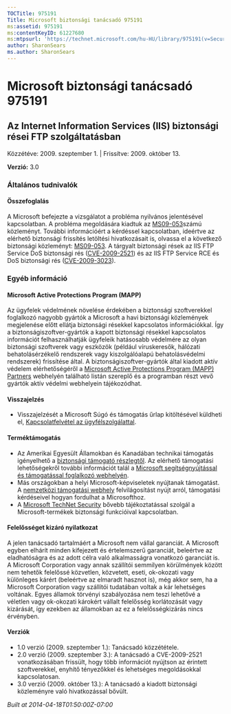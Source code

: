 ```yaml
---
TOCTitle: 975191
Title: Microsoft biztonsági tanácsadó 975191
ms:assetid: 975191
ms:contentKeyID: 61227680
ms:mtpsurl: 'https://technet.microsoft.com/hu-HU/library/975191(v=Security.10)'
author: SharonSears
ms.author: SharonSears
---
```




Microsoft biztonsági tanácsadó 975191
=====================================

Az Internet Information Services (IIS) biztonsági rései FTP szolgáltatásban
---------------------------------------------------------------------------

Közzétéve: 2009. szeptember 1. | Frissítve: 2009. október 13.

**Verzió:** 3.0

### Általános tudnivalók

#### Összefoglalás

A Microsoft befejezte a vizsgálatot a probléma nyilvános jelentésével kapcsolatban. A probléma megoldására kiadtuk az [MS09-053](http://go.microsoft.com/fwlink/?linkid=164004)számú közleményt. További információért a kérdéssel kapcsolatban, ideértve az elérhető biztonsági frissítés letöltési hivatkozásait is, olvassa el a következő biztonsági közleményt: [MS09-053](http://go.microsoft.com/fwlink/?linkid=164004). A tárgyalt biztonsági rések az IIS FTP Service DoS biztonsági rés ([CVE-2009-2521](http://www.cve.mitre.org/cgi-bin/cvename.cgi?name=cve-2009-2521)) és az IIS FTP Service RCE és DoS biztonsági rés ([CVE-2009-3023](http://www.cve.mitre.org/cgi-bin/cvename.cgi?name=cve-2009-3023)).

### Egyéb információ

#### Microsoft Active Protections Program (MAPP)

Az ügyfelek védelmének növelése érdekében a biztonsági szoftverekkel foglalkozó nagyobb gyártók a Microsoft a havi biztonsági közlemények megjelenése előtt ellátja biztonsági résekkel kapcsolatos információkkal. Így a biztonságiszoftver-gyártók a kapott biztonsági résekkel kapcsolatos információt felhasználhatják ügyfeleik hatásosabb védelmére az olyan biztonsági szoftverek vagy eszközök (például víruskeresők, hálózati behatolásérzékelő rendszerek vagy kiszolgálóalapú behatolásvédelmi rendszerek) frissítése által. A biztonságiszoftver-gyártók által kiadott aktív védelem elérhetőségéről a [Microsoft Active Protections Program (MAPP) Partners](http://www.microsoft.com/security/msrc/mapp/partners.mspx) webhelyén található listán szereplő és a programban részt vevő gyártók aktív védelmi webhelyein tájékozódhat.

#### Visszajelzés

-   Visszajelzését a Microsoft Súgó és támogatás űrlap kitöltésével küldheti el, [Kapcsolatfelvétel az ügyfélszolgálattal](https://support.microsoft.com/common/survey.aspx?scid=sw;en;1257&amp;showpage=1&amp;ws=technet&amp;sd=tech).

#### Terméktámogatás

-   Az Amerikai Egyesült Államokban és Kanadában technikai támogatás igényelhető a [biztonsági támogató részlegtől](http://go.microsoft.com/fwlink/?linkid=21131). Az elérhető támogatási lehetőségekről további információt talál a [Microsoft segítségnyújtással és támogatással foglalkozó webhelyén](http://support.microsoft.com/).
-   Más országokban a helyi Microsoft-képviseletek nyújtanak támogatást. A [nemzetközi támogatási webhely](http://go.microsoft.com/fwlink/?linkid=21155) felvilágosítást nyújt arról, támogatási kérdéseivel hogyan fordulhat a Microsofthoz.
-   A [Microsoft TechNet Security](http://go.microsoft.com/fwlink/?linkid=21132) bővebb tájékoztatással szolgál a Microsoft-termékek biztonsági funkcióival kapcsolatban.

#### Felelősséget kizáró nyilatkozat

A jelen tanácsadó tartalmáért a Microsoft nem vállal garanciát. A Microsoft egyben elhárít minden kifejezett és értelemszerű garanciát, beleértve az eladhatóságra és az adott célra való alkalmasságra vonatkozó garanciát is. A Microsoft Corporation vagy annak szállítói semmilyen körülmények között nem tehetők felelőssé közvetlen, közvetett, eseti, ok-okozati vagy különleges kárért (beleértve az elmaradt hasznot is), még akkor sem, ha a Microsoft Corporation vagy szállítói tudatában voltak a kár lehetséges voltának. Egyes államok törvényi szabályozása nem teszi lehetővé a véletlen vagy ok-okozati károkért vállalt felelősség korlátozását vagy kizárását, így ezekben az államokban az ez a felelősségkizárás nincs érvényben.

#### Verziók

-   1.0 verzió (2009. szeptember 1.): Tanácsadó közzététele.
-   2.0 verzió (2009. szeptember 3.): A tanácsadó a CVE-2009-2521 vonatkozásában frissült, hogy több információt nyújtson az érintett szoftverekkel, enyhítő tényezőkkel és lehetséges megoldásokkal kapcsolatosan.
-   3.0 verzió (2009. október 13.): A tanácsadó a kiadott biztonsági közleményre való hivatkozással bővült.

*Built at 2014-04-18T01:50:00Z-07:00*
